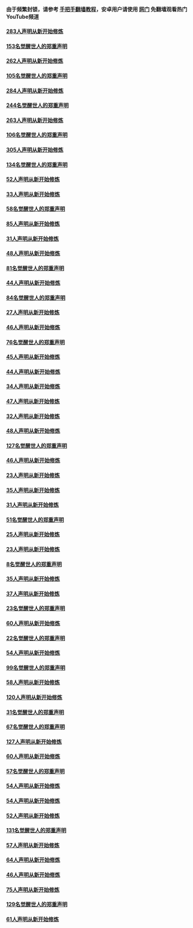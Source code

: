 #### 由于频繁封锁，请参考 [手把手翻墙教程](https://github.com/gfw-breaker/guides/wiki/)，安卓用户请使用 [网门](https://github.com/gfw-breaker/nogfw/blob/master/dl.md?t=04190701) 免翻墙观看热门YouTube频道 

#### [283人声明从新开始修炼](../pages/91/423296.md?t=04190701) 

#### [153名觉醒世人的郑重声明](../pages/91/423295.md?t=04190701) 

#### [262人声明从新开始修炼](../pages/91/423004.md?t=04190701) 

#### [105名觉醒世人的郑重声明](../pages/91/423003.md?t=04190701) 

#### [284人声明从新开始修炼](../pages/91/422707.md?t=04190701) 

#### [244名觉醒世人的郑重声明](../pages/91/422706.md?t=04190701) 

#### [263人声明从新开始修炼](../pages/91/422553.md?t=04190701) 

#### [106名觉醒世人的郑重声明](../pages/91/422552.md?t=04190701) 

#### [305人声明从新开始修炼](../pages/91/422153.md?t=04190701) 

#### [134名觉醒世人的郑重声明](../pages/91/422152.md?t=04190701) 

#### [52人声明从新开始修炼](../pages/91/421846.md?t=04190701) 

#### [33人声明从新开始修炼](../pages/91/421804.md?t=04190701) 

#### [58名觉醒世人的郑重声明](../pages/91/421845.md?t=04190701) 

#### [85人声明从新开始修炼](../pages/91/421769.md?t=04190701) 

#### [31人声明从新开始修炼](../pages/91/421763.md?t=04190701) 

#### [48人声明从新开始修炼](../pages/91/421605.md?t=04190701) 

#### [81名觉醒世人的郑重声明](../pages/91/421656.md?t=04190701) 

#### [44人声明从新开始修炼](../pages/91/421544.md?t=04190701) 

#### [84名觉醒世人的郑重声明](../pages/91/421543.md?t=04190701) 

#### [27人声明从新开始修炼](../pages/91/421465.md?t=04190701) 

#### [46人声明从新开始修炼](../pages/91/421454.md?t=04190701) 

#### [76名觉醒世人的郑重声明](../pages/91/421453.md?t=04190701) 

#### [45人声明从新开始修炼](../pages/91/421452.md?t=04190701) 

#### [44人声明从新开始修炼](../pages/91/421422.md?t=04190701) 

#### [34人声明从新开始修炼](../pages/91/421322.md?t=04190701) 

#### [47人声明从新开始修炼](../pages/91/421264.md?t=04190701) 

#### [32人声明从新开始修炼](../pages/91/421225.md?t=04190701) 

#### [48人声明从新开始修炼](../pages/91/421202.md?t=04190701) 

#### [127名觉醒世人的郑重声明](../pages/91/421224.md?t=04190701) 

#### [46人声明从新开始修炼](../pages/91/421203.md?t=04190701) 

#### [23人声明从新开始修炼](../pages/91/421138.md?t=04190701) 

#### [35人声明从新开始修炼](../pages/91/421122.md?t=04190701) 

#### [31人声明从新开始修炼](../pages/91/421081.md?t=04190701) 

#### [51名觉醒世人的郑重声明](../pages/91/421080.md?t=04190701) 

#### [25人声明从新开始修炼](../pages/91/421020.md?t=04190701) 

#### [23人声明从新开始修炼](../pages/91/420884.md?t=04190701) 

#### [8名觉醒世人的郑重声明](../pages/91/420883.md?t=04190701) 

#### [35人声明从新开始修炼](../pages/91/420809.md?t=04190701) 

#### [37人声明从新开始修炼](../pages/91/420766.md?t=04190701) 

#### [23名觉醒世人的郑重声明](../pages/91/420765.md?t=04190701) 

#### [60人声明从新开始修炼](../pages/91/420727.md?t=04190701) 

#### [22名觉醒世人的郑重声明](../pages/91/420726.md?t=04190701) 

#### [54人声明从新开始修炼](../pages/91/420529.md?t=04190701) 

#### [99名觉醒世人的郑重声明](../pages/91/420528.md?t=04190701) 

#### [58人声明从新开始修炼](../pages/91/420198.md?t=04190701) 

#### [120人声明从新开始修炼](../pages/91/420141.md?t=04190701) 

#### [31名觉醒世人的郑重声明](../pages/91/420197.md?t=04190701) 

#### [67名觉醒世人的郑重声明](../pages/91/420140.md?t=04190701) 

#### [127人声明从新开始修炼](../pages/91/420082.md?t=04190701) 

#### [60人声明从新开始修炼](../pages/91/420081.md?t=04190701) 

#### [57名觉醒世人的郑重声明](../pages/91/420080.md?t=04190701) 

#### [54人声明从新开始修炼](../pages/91/419533.md?t=04190701) 

#### [54人声明从新开始修炼](../pages/91/419532.md?t=04190701) 

#### [52人声明从新开始修炼](../pages/91/419531.md?t=04190701) 

#### [131名觉醒世人的郑重声明](../pages/91/419530.md?t=04190701) 

#### [57人声明从新开始修炼](../pages/91/419430.md?t=04190701) 

#### [64人声明从新开始修炼](../pages/91/419429.md?t=04190701) 

#### [46人声明从新开始修炼](../pages/91/419428.md?t=04190701) 

#### [75人声明从新开始修炼](../pages/91/419427.md?t=04190701) 

#### [129名觉醒世人的郑重声明](../pages/91/419426.md?t=04190701) 

#### [61人声明从新开始修炼](../pages/91/419198.md?t=04190701) 

